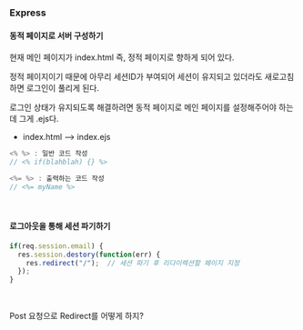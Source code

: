 ### Express

#### 동적 페이지로 서버 구성하기

현재 메인 페이지가 index.html 즉, 정적 페이지로 향하게 되어 있다.

정적 페이지이기 때문에 아무리 세션ID가 부여되어 세션이 유지되고 있더라도 새로고침하면 로그인이 풀리게 된다.

로그인 상태가 유지되도록 해결하려면 동적 페이지로 메인 페이지를 설정해주어야 하는데 그게 .ejs다.

- index.html —> index.ejs

```java
<% %> : 일반 코드 작성
// <% if(blahblah) {} %>

<%= %> : 출력하는 코드 작성
// <%= myName %>
```

<br>

#### 로그아웃을 통해 세션 파기하기

```javascript
if(req.session.email) {
  res.session.destory(function(err) {
    res.redirect("/");	// 세션 파기 후 리다이렉션할 페이지 지정
  });
}
```

<br>

Post 요청으로 Redirect를 어떻게 하지?

